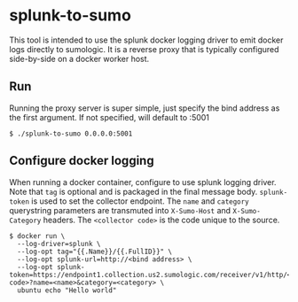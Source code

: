 # splunk-to-sumo

This tool is intended to use the splunk docker logging driver to emit docker logs directly to sumologic.
It is a reverse proxy that is typically configured side-by-side on a docker worker host.

## Run

Running the proxy server is super simple, just specify the bind address as the first argument.
If not specified, will default to :5001

```
$ ./splunk-to-sumo 0.0.0.0:5001
```

## Configure docker logging

When running a docker container, configure to use splunk logging driver.
Note that `tag` is optional and is packaged in the final message body.
`splunk-token` is used to set the collector endpoint.
The `name` and `category` querystring parameters are transmuted into `X-Sumo-Host` and `X-Sumo-Category` headers.
The `<collector code>` is the code unique to the source.

```
$ docker run \
  --log-driver=splunk \
  --log-opt tag="{{.Name}}/{{.FullID}}" \
  --log-opt splunk-url=http://<bind address> \
  --log-opt splunk-token=https://endpoint1.collection.us2.sumologic.com/receiver/v1/http/<collector code>?name=<name>&category=<category> \
  ubuntu echo "Hello world"
```
